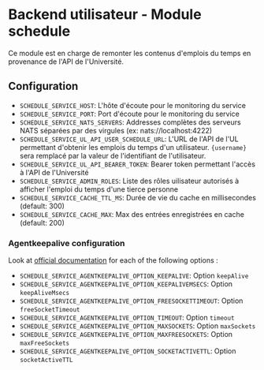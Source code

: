 # Backend utilisateur - Module schedule

Ce module est en charge de remonter les contenus d'emplois du temps en provenance de l'API de l'Université.

## Configuration
- `SCHEDULE_SERVICE_HOST`: L'hôte d'écoute pour le monitoring du service
- `SCHEDULE_SERVICE_PORT`: Port d'écoute pour le monitoring du service
- `SCHEDULE_SERVICE_NATS_SERVERS`: Addresses complètes des serveurs NATS séparées par des virgules (ex: nats://localhost:4222)
- `SCHEDULE_SERVICE_UL_API_USER_SCHEDULE_URL`: L'URL de l'API de l'UL permettant d'obtenir les emplois du temps d'un utilisateur. `{username}` sera remplacé par la valeur de l'identifiant de l'utilisateur.
- `SCHEDULE_SERVICE_UL_API_BEARER_TOKEN`: Bearer token permettant l'accès à l'API de l'Université
- `SCHEDULE_SERVICE_ADMIN_ROLES`: Liste des rôles uilisateur autorisés à afficher l'emploi du temps d'une tierce personne
- `SCHEDULE_SERVICE_CACHE_TTL_MS`: Durée de vie du cache en millisecondes (default: 300)
- `SCHEDULE_SERVICE_CACHE_MAX`: Max des entrées enregistrées en cache (default: 200)

### Agentkeepalive configuration
Look at [official documentation](https://github.com/node-modules/agentkeepalive#new-agentoptions) for each of the following options :
- `SCHEDULE_SERVICE_AGENTKEEPALIVE_OPTION_KEEPALIVE`: Option `keepAlive`
- `SCHEDULE_SERVICE_AGENTKEEPALIVE_OPTION_KEEPALIVEMSECS`: Option `keepAliveMsecs`
- `SCHEDULE_SERVICE_AGENTKEEPALIVE_OPTION_FREESOCKETTIMEOUT`: Option `freeSocketTimeout`
- `SCHEDULE_SERVICE_AGENTKEEPALIVE_OPTION_TIMEOUT`: Option `timeout`
- `SCHEDULE_SERVICE_AGENTKEEPALIVE_OPTION_MAXSOCKETS`: Option `maxSockets`
- `SCHEDULE_SERVICE_AGENTKEEPALIVE_OPTION_MAXFREESOCKETS`: Option `maxFreeSockets`
- `SCHEDULE_SERVICE_AGENTKEEPALIVE_OPTION_SOCKETACTIVETTL`: Option `socketActiveTTL`
